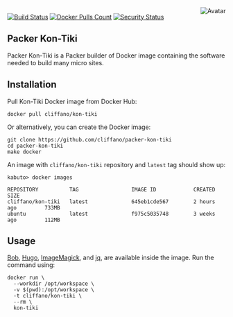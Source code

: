 <img align="right" src="https://raw.github.com/cliffano/packer-kon-tiki/master/avatar.jpg" alt="Avatar"/>

[![Build Status](https://github.com/cliffano/packer-kon-tiki/workflows/CI/badge.svg)](https://github.com/cliffano/packer-kon-tiki/actions?query=workflow%3ACI)
[![Docker Pulls Count](https://img.shields.io/docker/pulls/cliffano/kon-tiki.svg)](https://hub.docker.com/r/cliffano/kon-tiki/)
[![Security Status](https://snyk.io/test/github/cliffano/packer-kon-tiki/badge.svg)](https://snyk.io/test/github/cliffano/packer-kon-tiki)

Packer Kon-Tiki
---------------

Packer Kon-Tiki is a Packer builder of Docker image containing the software needed to build many micro sites.

Installation
------------

Pull Kon-Tiki Docker image from Docker Hub:

    docker pull cliffano/kon-tiki

Or alternatively, you can create the Docker image:

    git clone https://github.com/cliffano/packer-kon-tiki
    cd packer-kon-tiki
    make docker

An image with `cliffano/kon-tiki` repository and `latest` tag should show up:

    kabuto> docker images

    REPOSITORY          TAG                 IMAGE ID            CREATED             SIZE
    cliffano/kon-tiki   latest              645eb1cde567        2 hours ago         733MB
    ubuntu              latest              f975c5035748        3 weeks ago         112MB

Usage
-----

[Bob](https://github.com/cliffano/bob), [Hugo](https://gohugo.io/), [ImageMagick](https://www.imagemagick.org/script/index.php), and [jq](https://jqlang.github.io/jq/),  are available inside the image. Run the command using:

    docker run \
      --workdir /opt/workspace \
      -v $(pwd):/opt/workspace \
      -t cliffano/kon-tiki \
      --rm \
      kon-tiki
